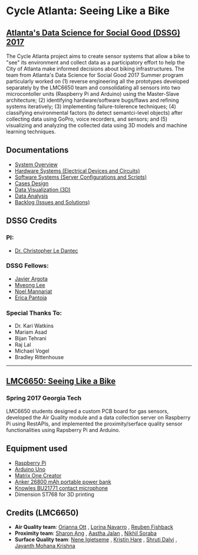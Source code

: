 Cycle Atlanta: Seeing Like a Bike
================
[Atlanta's Data Science for Social Good (DSSG) 2017](http://dssg-atl.io/)
----------

The Cycle Atlanta project aims to create sensor systems that allow a bike to "see" its environment and collect data as a participatory effort to help the City of Atlanta make informed decisions about biking infrastructures. The team from Atlanta's Data Science for Social Good 2017 Summer program particularly worked on (1) reverse engineering all the prototypes developed separately by the LMC6650 team and consolidating all sensors into two microcontoller units (Raspberry Pi and Arduino) using the Master-Slave architecture; (2) identifying hardware/software bugs/flaws and refining systems iteratively; (3) implementing failure-tolerence techniques; (4) classifying environmental factors (to detect semantci-level objects) after collecting data using GoPro, voice recorders, and sensors; and (5) visualizing and analyzing the collected data using 3D models and machine learning techniques. 

## Documentations
* [System Overview](DSSG2017_doc/overview.md)
* [Hardware Systems (Electrical Devices and Circuits)](DSSG2017_doc/hardware.md)
* [Software Systems (Server Configurations and Scripts)](DSSG2017_doc/software.md)
* [Cases Design](DSSG2017_doc/cases.md)
* [Data Visualization (3D)](DSSG2017_doc/dataviz.md)
* [Data Analysis](DSSG2017_doc/data.md)
* [Backlog (Issues and Solutions)](DSSG2017_doc/backlog.md)

## DSSG Credits
### PI:
* [Dr. Christopher Le Dantec](https://ledantec.net/)
### DSSG Fellows:
* [Javier Argota](http://jard.us)
* [Myeong Lee](http://myeonglee.com)
* [Noel Mannariat](mailto:noelmannariat@gmail.com)
* [Erica Pantoja](mailto:ericapantoja1190@gmail.com)
### Special Thanks To:
* Dr. Kari Watkins
* Mariam Asad
* Bijan Tehrani
* Raj Lal
* Michael Vogel
* Bradley Rittenhouse

******

## [LMC6650: Seeing Like a Bike](http://ledantec.net/teaching/lmc-6650-spring-2017/)
### Spring 2017 Georgia Tech

LMC6650 students designed a custom PCB board for gas sensors, developed the Air Quality module and a data collection server on Raspberry Pi using RestAPIs, and implemented the proximity/serface quality sensor functionalities using Rapsberry Pi and Arduino. 

## Equipment used
* [Raspberry Pi](http://raspberrypi.org)
* [Arduino Uno](https://www.arduino.cc/en/Main/arduinoBoardUno)
* [Matrix One Creator](http://creator.matrix.one)
* [Anker 26800 mAh portable power bank](https://www.amazon.com/Anker-PowerCore-Portable-Double-Speed-Recharging/dp/B01JIWQPMW)
* [Knowles BU21771 contact microphone](www.digikey.com/product-detail/en/knowles/BU-21771-000/423-1004-ND/458515)
* Dimension ST768 for 3D printing

## Credits (LMC6650)
* **Air Quality team**: [Orianna Ott](https://www.linkedin.com/in/orianaott/) , [Lorina Navarro](https://www.linkedin.com/in/lmnavarro/) , [Reuben Fishback](https://www.linkedin.com/in/reuben-fishback-a4b31085/)
* **Proximity team**: [Sharon Ang](https://www.linkedin.com/in/sharon-ang/) , [Aastha Jalan](https://www.linkedin.com/in/aasthajalan/) , [Nikhil Soraba](https://www.linkedin.com/in/nikhil-soraba/)
* **Surface Quality team**: [Nene Igietseme](https://www.linkedin.com/in/nene-igietseme-19b65125/) , [Kristin Hare](https://www.linkedin.com/in/kristin-hare/) , [Shruti Dalvi](https://www.linkedin.com/in/shruti-dalvi/) , [Jayanth Mohana Krishna](https://linkedin.com/in/jayanthm)
